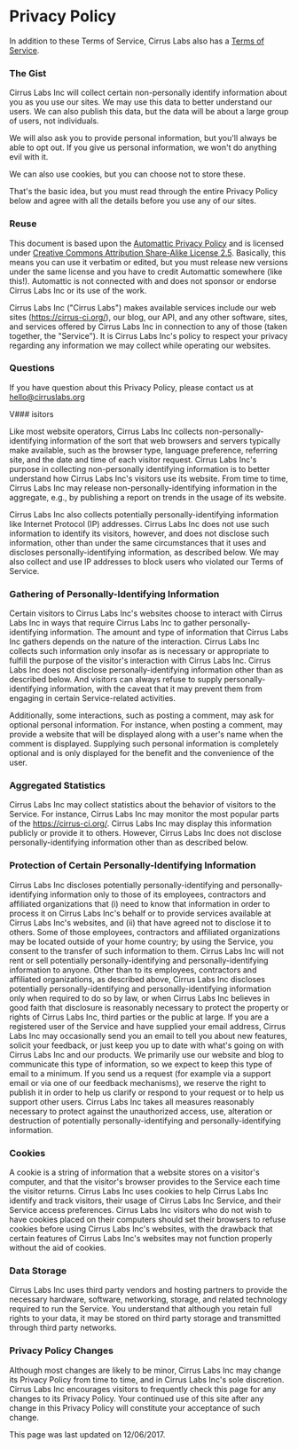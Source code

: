# Privacy Policy

In addition to these Terms of Service, Cirrus Labs also has a [Terms of Service](terms.md).

### The Gist

Cirrus Labs Inc will collect certain non-personally identify information about you as you use our sites. We may use 
this data to better understand our users. We can also publish this data, but the data will be about a large group of users, 
not individuals.

We will also ask you to provide personal information, but you'll always be able to opt out. If you give us personal 
information, we won't do anything evil with it.

We can also use cookies, but you can choose not to store these.

That's the basic idea, but you must read through the entire Privacy Policy below and agree with all the details 
before you use any of our sites.

### Reuse

This document is based upon the [Automattic Privacy Policy](https://automattic.com/privacy/) and is licensed under 
[Creative Commons Attribution Share-Alike License 2.5](https://creativecommons.org/licenses/by-sa/2.5/). Basically, 
this means you can use it verbatim or edited, but you must release new versions under the same license and 
you have to credit Automattic somewhere (like this!). Automattic is not connected with and does not sponsor or endorse 
Cirrus Labs Inc or its use of the work.

Cirrus Labs Inc ("Cirrus Labs") makes available services include our web sites (https://cirrus-ci.org/), our blog, our API, 
and any other software, sites, and services offered by Cirrus Labs Inc in connection to any of those (taken together, the "Service"). 
It is Cirrus Labs Inc's policy to respect your privacy regarding any information we may collect while operating our websites.

### Questions

If you have question about this Privacy Policy, please contact us at hello@cirruslabs.org

V### isitors

Like most website operators, Cirrus Labs Inc collects non-personally-identifying information of the sort that web browsers and 
servers typically make available, such as the browser type, language preference, referring site, and the date and time of each visitor request. 
Cirrus Labs Inc's purpose in collecting non-personally identifying information is to better understand how Cirrus Labs Inc's 
visitors use its website. From time to time, Cirrus Labs Inc may release non-personally-identifying information in the aggregate, 
e.g., by publishing a report on trends in the usage of its website.

Cirrus Labs Inc also collects potentially personally-identifying information like Internet Protocol (IP) addresses. 
Cirrus Labs Inc does not use such information to identify its visitors, however, and does not disclose such information, 
other than under the same circumstances that it uses and discloses personally-identifying information, as described below. 
We may also collect and use IP addresses to block users who violated our Terms of Service.

### Gathering of Personally-Identifying Information

Certain visitors to Cirrus Labs Inc's websites choose to interact with Cirrus Labs Inc in ways that require 
Cirrus Labs Inc to gather personally-identifying information. The amount and type of information that Cirrus Labs Inc gathers 
depends on the nature of the interaction. Cirrus Labs Inc collects such information only insofar as is necessary or 
appropriate to fulfill the purpose of the visitor's interaction with Cirrus Labs Inc. Cirrus Labs Inc does not disclose 
personally-identifying information other than as described below. And visitors can always refuse to supply personally-identifying information, 
with the caveat that it may prevent them from engaging in certain Service-related activities.

Additionally, some interactions, such as posting a comment, may ask for optional personal information. For instance, 
when posting a comment, may provide a website that will be displayed along with a user's name when the comment is displayed. 
Supplying such personal information is completely optional and is only displayed for the benefit and the convenience of the user.

### Aggregated Statistics

Cirrus Labs Inc may collect statistics about the behavior of visitors to the Service. For instance, Cirrus Labs Inc 
may monitor the most popular parts of the https://cirrus-ci.org/. Cirrus Labs Inc may display this information publicly or 
provide it to others. However, Cirrus Labs Inc does not disclose personally-identifying information other than as described below.

### Protection of Certain Personally-Identifying Information

Cirrus Labs Inc discloses potentially personally-identifying and personally-identifying information only to those of its employees, 
contractors and affiliated organizations that (i) need to know that information in order to process it on Cirrus Labs Inc's behalf 
or to provide services available at Cirrus Labs Inc's websites, and (ii) that have agreed not to disclose it to others. 
Some of those employees, contractors and affiliated organizations may be located outside of your home country; by using the Service, 
you consent to the transfer of such information to them. Cirrus Labs Inc will not rent or sell potentially personally-identifying and 
personally-identifying information to anyone. Other than to its employees, contractors and affiliated organizations, as described above, 
Cirrus Labs Inc discloses potentially personally-identifying and personally-identifying information only when required to do so by law, 
or when Cirrus Labs Inc believes in good faith that disclosure is reasonably necessary to protect the property or rights of Cirrus Labs Inc, 
third parties or the public at large. If you are a registered user of the Service and have supplied your email address, Cirrus Labs Inc may 
occasionally send you an email to tell you about new features, solicit your feedback, or just keep you up to date with what's going on with 
Cirrus Labs Inc and our products. We primarily use our website and blog to communicate this type of information, so we expect to keep 
this type of email to a minimum. If you send us a request (for example via a support email or via one of our feedback mechanisms), 
we reserve the right to publish it in order to help us clarify or respond to your request or to help us support other users. 
Cirrus Labs Inc takes all measures reasonably necessary to protect against the unauthorized access, use, alteration or 
destruction of potentially personally-identifying and personally-identifying information.

### Cookies

A cookie is a string of information that a website stores on a visitor's computer, and that the visitor's browser provides 
to the Service each time the visitor returns. Cirrus Labs Inc uses cookies to help Cirrus Labs Inc identify and track visitors, 
their usage of Cirrus Labs Inc Service, and their Service access preferences. Cirrus Labs Inc visitors who do not wish to have 
cookies placed on their computers should set their browsers to refuse cookies before using Cirrus Labs Inc's websites, with 
the drawback that certain features of Cirrus Labs Inc's websites may not function properly without the aid of cookies.

### Data Storage

Cirrus Labs Inc uses third party vendors and hosting partners to provide the necessary hardware, software, networking, 
storage, and related technology required to run the Service. You understand that although you retain full rights to your data, 
it may be stored on third party storage and transmitted through third party networks.

### Privacy Policy Changes

Although most changes are likely to be minor, Cirrus Labs Inc may change its Privacy Policy from time to time, 
and in Cirrus Labs Inc's sole discretion. Cirrus Labs Inc encourages visitors to frequently check this page for any changes 
to its Privacy Policy. Your continued use of this site after any change in this Privacy Policy will constitute your 
acceptance of such change.

This page was last updated on 12/06/2017.
